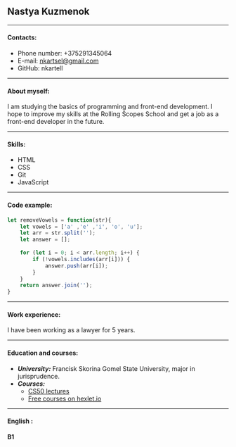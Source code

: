 ## __Nastya Kuzmenok__ #

***

#### __Contacts:__

 - Phone number: +375291345064 
 - E-mail: nkartsel@gmail.com 
 - GitHub: nkartell  

***

#### __About myself:__

I am studying the basics of programming and front-end development. I hope to improve my skills at the Rolling Scopes School  and get a job as a front-end developer in the future.  

***  

#### __Skills:__

- HTML
- CSS
- Git
- JavaScript  

***

#### __Code example:__ 
```Javascript
let removeVowels = function(str){
    let vowels = ['a' ,'e' ,'i', 'o', 'u'];
    let arr = str.split('');
    let answer = [];
  
    for (let i = 0; i < arr.length; i++) {
        if (!vowels.includes(arr[i])) {
            answer.push(arr[i]);
        }       
    }
    return answer.join('');
}
```

***

#### __Work experience:__

I have been working as a lawyer for 5 years.

***

#### __Education and courses__:

-  ___University:___
  Francisk Skorina Gomel State University,  major in jurisprudence.
-  ___Courses:___
   - [CS50 lectures](https://www.youtube.com/watch?v=Sy_wba7l1UU&list=PLawfWYMUziZqyUL5QDLVbe3j5BKWj42E5)
   - [Free courses on hexlet.io](https://ru.hexlet.io/courses/free)    

***  

#### __English :__
__B1__


